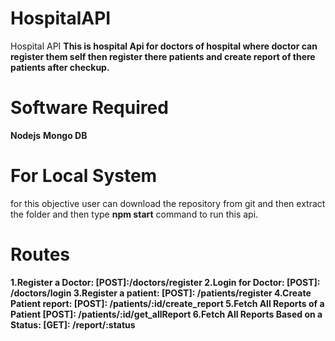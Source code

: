 # HospitalAPI
Hospital API
**This is hospital Api for doctors of hospital where doctor can register them self then register there patients and create report of there patients after checkup.**
# Software Required
**Nodejs**
**Mongo DB**
# For Local System
for this objective user can download the repository from git and then extract the folder and then type **npm start** command to run this api.
# Routes
**1.Register a Doctor: [POST]:/doctors/register
2.Login for Doctor: [POST]: /doctors/login
3.Register a patient: [POST]: /patients/register
4.Create Patient report: [POST]: /patients/:id/create_report
5.Fetch All Reports of a Patient [POST]: /patients/:id/get_allReport
6.Fetch All Reports Based on a Status: [GET]: /report/:status**
